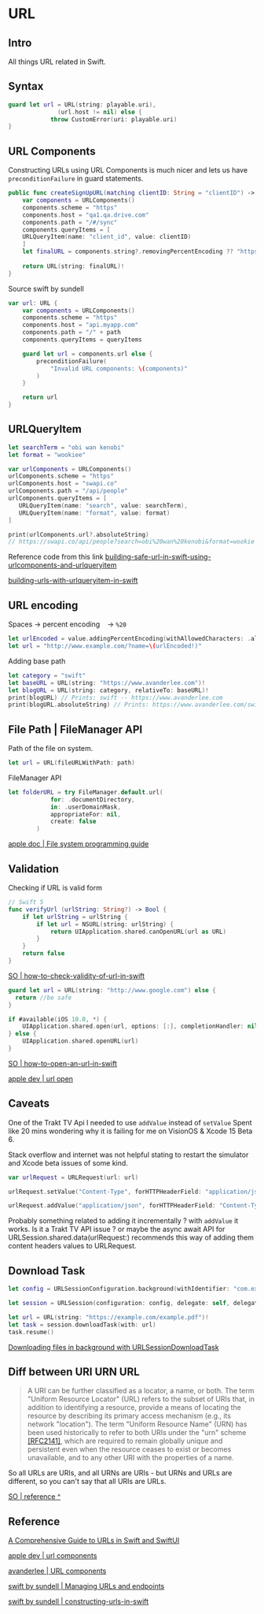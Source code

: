 # URL

## Intro

All things URL related in Swift.

## Syntax

```swift
guard let url = URL(string: playable.uri),
              (url.host != nil) else {
            throw CustomError(uri: playable.uri)
}
```

## URL Components

Constructing URLs using URL Components is much nicer and lets us have `preconditionFailure` in guard statements.

```swift
public func createSignUpURL(matching clientID: String = "clientID") -> URL {
    var components = URLComponents()
    components.scheme = "https"
    components.host = "qa1.qa.drive.com"
    components.path = "/#/sync"
    components.queryItems = [
    URLQueryItem(name: "client_id", value: clientID)
    ]
    let finalURL = components.string?.removingPercentEncoding ?? "https://qa1.qa.drive.com/#/sync?client_id=clientID"
    
    return URL(string: finalURL)!
}
```

Source swift by sundell

```swift
var url: URL {
    var components = URLComponents()
    components.scheme = "https"
    components.host = "api.myapp.com"
    components.path = "/" + path
    components.queryItems = queryItems

    guard let url = components.url else {
        preconditionFailure(
            "Invalid URL components: \(components)"
        )
    }

    return url
}
```

## URLQueryItem

```swift
let searchTerm = "obi wan kenobi"
let format = "wookiee"

var urlComponents = URLComponents()
urlComponents.scheme = "https"
urlComponents.host = "swapi.co"
urlComponents.path = "/api/people"
urlComponents.queryItems = [
   URLQueryItem(name: "search", value: searchTerm),
   URLQueryItem(name: "format", value: format)
]

print(urlComponents.url?.absoluteString) 
// https://swapi.co/api/people?search=obi%20wan%20kenobi&format=wookie
```

Reference code from this link
[building-safe-url-in-swift-using-urlcomponents-and-urlqueryitem](https://www.alfianlosari.com/posts/building-safe-url-in-swift-using-urlcomponents-and-urlqueryitem/)

[building-urls-with-urlqueryitem-in-swift](https://cocoacasts.com/building-urls-with-urlqueryitem-in-swift)

## URL encoding

Spaces -> percent encoding ` ` -> `%20`

```swift
let urlEncoded = value.addingPercentEncoding(withAllowedCharacters: .alphanumerics)
let url = "http://www.example.com/?name=\(urlEncoded!)"
```

Adding base path 

```swift
let category = "swift"
let baseURL = URL(string: "https://www.avanderlee.com")!
let blogURL = URL(string: category, relativeTo: baseURL)!
print(blogURL) // Prints: swift -- https://www.avanderlee.com
print(blogURL.absoluteString) // Prints: https://www.avanderlee.com/swift
```

## File Path | FileManager API

Path of the file on system.

```swift
let url = URL(fileURLWithPath: path)
```

FileManager API

```swift
let folderURL = try FileManager.default.url(
            for: .documentDirectory,
            in: .userDomainMask,
            appropriateFor: nil,
            create: false
        )
```

[apple doc | File system programming guide](https://developer.apple.com/library/archive/documentation/FileManagement/Conceptual/FileSystemProgrammingGuide/AccessingFilesandDirectories/AccessingFilesandDirectories.html)

## Validation

Checking if URL is valid form

```swift
// Swift 5
func verifyUrl (urlString: String?) -> Bool {
    if let urlString = urlString {
        if let url = NSURL(string: urlString) {
            return UIApplication.shared.canOpenURL(url as URL)
        }
    }
    return false
}
```

[SO | how-to-check-validity-of-url-in-swift](https://stackoverflow.com/questions/28079123/how-to-check-validity-of-url-in-swift)

```swift
guard let url = URL(string: "http://www.google.com") else {
  return //be safe
}

if #available(iOS 10.0, *) {
    UIApplication.shared.open(url, options: [:], completionHandler: nil)
} else {
    UIApplication.shared.openURL(url)
}
```

[SO | how-to-open-an-url-in-swift](https://stackoverflow.com/questions/39546856/how-to-open-an-url-in-swift)

[apple dev | url open](https://developer.apple.com/documentation/uikit/uiapplication/1648685-open)

## Caveats 

One of the Trakt TV Api I needed to use `addValue` instead of `setValue` Spent like 20 mins wondering why it is failing for me on VisionOS & Xcode 15 Beta 6.

Stack overflow and internet was not helpful stating to restart the simulator and Xcode beta issues of some kind.

```swift
var urlRequest = URLRequest(url: url)

urlRequest.setValue("Content-Type", forHTTPHeaderField: "application/json")

urlRequest.addValue("application/json", forHTTPHeaderField: "Content-Type")
```

Probably something related to adding it incrementally ? with `addValue` it works. Is it a Trakt TV API issue ? or maybe the async await API for URLSession.shared.data(urlRequest:) recommends this way of adding them content headers values to URLRequest.

## Download Task

```swift
let config = URLSessionConfiguration.background(withIdentifier: "com.example.DownloadTaskExample.background")

let session = URLSession(configuration: config, delegate: self, delegateQueue: OperationQueue())

let url = URL(string: "https://example.com/example.pdf")!
let task = session.downloadTask(with: url)
task.resume()
```

[Downloading files in background with URLSessionDownloadTask](https://www.ralfebert.com/ios-examples/networking/urlsession-background-downloads/)


## Diff between URI URN URL

> A URI can be further classified as a locator, a name, or both. The term "Uniform Resource Locator" (URL) refers to the subset of URIs that, in addition to identifying a resource, provide a means of locating the resource by describing its primary access mechanism (e.g., its network "location"). The term "Uniform Resource Name" (URN) has been used historically to refer to both URIs under the "urn" scheme [[RFC2141]](https://www.ietf.org/rfc/rfc2141.txt), which are required to remain globally unique and persistent even when the resource ceases to exist or becomes unavailable, and to any other URI with the properties of a name.

So all URLs are URIs, and all URNs are URIs - but URNs and URLs are different, so you can't say that all URIs are URLs.

[SO | reference ^](https://stackoverflow.com/a/176274/5177704)

## Reference

[A Comprehensive Guide to URLs in Swift and SwiftUI](https://matteomanferdini.com/swift-url-components/)

[apple dev | url components](https://developer.apple.com/documentation/foundation/urlcomponents)

[avanderlee | URL components](https://www.avanderlee.com/swift/url-components/)

[swift by sundell | Managing URLs and endpoints](https://www.swiftbysundell.com/clips/4/)

[swift by sundell | constructing-urls-in-swift](https://www.swiftbysundell.com/articles/constructing-urls-in-swift/)
